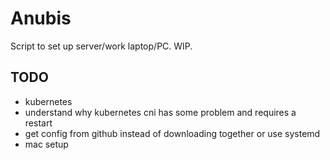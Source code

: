 # Anubis

Script to set up server/work laptop/PC. WIP.

## TODO

- kubernetes
- understand why kubernetes cni has some problem and requires a restart
- get config from github instead of downloading together or use systemd
- mac setup
